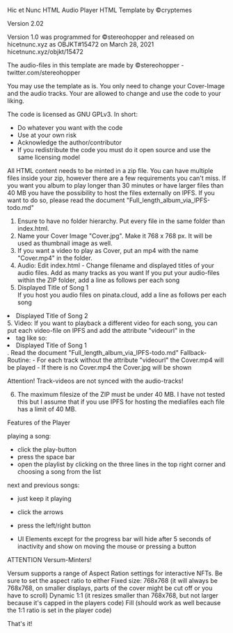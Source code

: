Hic et Nunc HTML Audio Player HTML Template by ©cryptemes

Version 2.02

Version 1.0 was programmed for ©stereohopper and released on hicetnunc.xyz as OBJKT#15472 on March 28, 2021
hicetnunc.xyz/objkt/15472

The audio-files in this template are made by ©stereohopper - twitter.com/stereohopper



You may use the template as is. You only need to change your Cover-Image and the audio tracks.
Your are allowed to change and use the code to your liking.

The code is licensed as GNU GPLv3. In short:
- Do whatever you want with the code
- Use at your own risk
- Acknowledge the author/contributor
- If you redistribute the code you must do it open source and use the same licensing model

All HTML content needs to be minted in a zip file. You can have multiple files inside your zip, however there are a few requirements you can't miss. If you want you album to play longer than 30 minutes or have larger files than 40 MB you have the possibility to host the files externally on IPFS.
If you want to do so, please read the document "Full_length_album_via_IPFS-todo.md"


1. Ensure to have no folder hierarchy. Put every file in the same folder than index.html.
2. Name your Cover Image "Cover.jpg". Make it 768 x 768 px. It will be used as thumbnail image as well.
3. If you want a video to play as Cover, put an mp4 with the name "Cover.mp4" in the folder.
4. Audio: Edit index.html - Change filename and displayed titles of your audio files. 
Add as many tracks as you want
If you put your audio-files within the ZIP folder, add a line as follows per each song  <li audiourl="Filename_of_Song1.mp3">Displayed Title of Song 1</li>
If you host you audio files on pinata.cloud, add a line as follows per each song
<li audiourl="https://gateway.pinata.cloud/ipfs/QmZ2NqxCBTzoFWVSKzEvqqgYLEirUFRJqTxHoN1uzEKyY6">Displayed Title of Song 2</li>
5. Video: If you want to playback a different video for each song, you can put each video-file on IPFS and add the attribute "videourl" in the <li> tag like so:
<li audiourl="Filename_of_Song1.mp3" videourl="URL to Videofile">Displayed Title of Song 1</li>. Read the document "Full_length_album_via_IPFS-todo.md" 
Fallback-Routine:
- For each track without the attribute "videourl" the Cover.mp4 will be played
- If there is no Cover.mp4 the Cover.jpg will be shown

Attention! Track-videos are not synced with the audio-tracks!

6. The maximum filesize of the ZIP must be under 40 MB. 
I have not tested this but I assume that if you use IPFS for hosting the mediafiles each file has a limit of 40 MB.




Features of the Player

playing a song:
- click the play-button
- press the space bar
- open the playlist by clicking on the three lines in the top right corner and choosing a song from the list


next and previous songs: 
- just keep it playing
- click the arrows
- press the left/right button

- UI Elements except for the progress bar will hide after 5 seconds of inactivity and show on moving the mouse or pressing a button


ATTENTION Versum-Minters!

Versum supports a range of Aspect Ration settings for interactive NFTs. 
Be sure to set the aspect ratio to either
Fixed size: 768x768 (it will always be 768x768, on smaller displays, parts of the cover might be cut off or you have to scroll)
Dynamic 1:1 (it resizes smaller than 768x768, but not larger because it's capped in the players code)
Fill (should work as well because the 1:1 ratio is set in the player code)

That's it!

